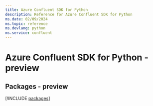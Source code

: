 ```yaml
---
title: Azure Confluent SDK for Python
description: Reference for Azure Confluent SDK for Python
ms.date: 02/09/2024
ms.topic: reference
ms.devlang: python
ms.service: confluent
---
```

# Azure Confluent SDK for Python - preview
## Packages - preview
[!INCLUDE [packages](confluent-index.md)]